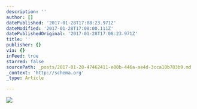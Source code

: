 ```yaml
---
description: ''
author: []
datePublished: '2017-01-28T17:08:23.971Z'
dateModified: '2017-01-28T17:08:00.111Z'
datePublishedOriginal: '2017-01-28T17:08:23.971Z'
title: ''
publisher: {}
via: {}
inFeed: true
starred: false
sourcePath: _posts/2017-01-28-47462411-e80b-446a-ae4d-3cca10b783b9.md
_context: 'http://schema.org'
_type: Article

---
```

![](https://the-grid-user-content.s3-us-west-2.amazonaws.com/d8f7272f-f404-4cde-881b-2d49fbe1918d.jpg)